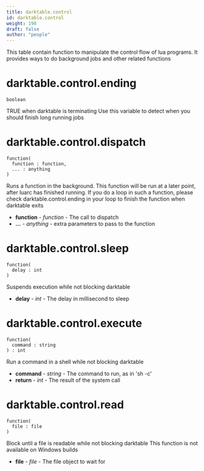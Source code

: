 ```yaml
---
title: darktable.control
id: darktable.control
weight: 190
draft: false
author: "people"
---
```


This table contain function to manipulate the control flow of lua programs. It provides
ways to do background jobs and other related functions

# darktable.control.ending

`boolean`

TRUE when darktable is terminating
Use this variable to detect when you should finish long running jobs

# darktable.control.dispatch

```
function(
  function : function,
  ... : anything
)
```

Runs a function in the background. This function will be run at a later point, after luarc has
finished running. If you do a loop in such a function, please check darktable.control.ending
in your loop to finish the function when darktable exits

* **function** - _function_ - The call to dispatch
* **...** - _anything_ - extra parameters to pass to the function

# darktable.control.sleep

```
function(
  delay : int
)
```

Suspends execution while not blocking darktable

* **delay** - _int_ - The delay in millisecond to sleep

# darktable.control.execute

```
function(
  command : string
) : int
```

Run a command in a shell while not blocking darktable

* **command** - _string_ - The command to run, as in 'sh -c'
* **return** - _int_ - The result of the system call

# darktable.control.read

```
function(
  file : file
)
```

Block until a file is readable while not blocking darktable
This function is not available on Windows builds

* **file** - _file_ - The file object to wait for
